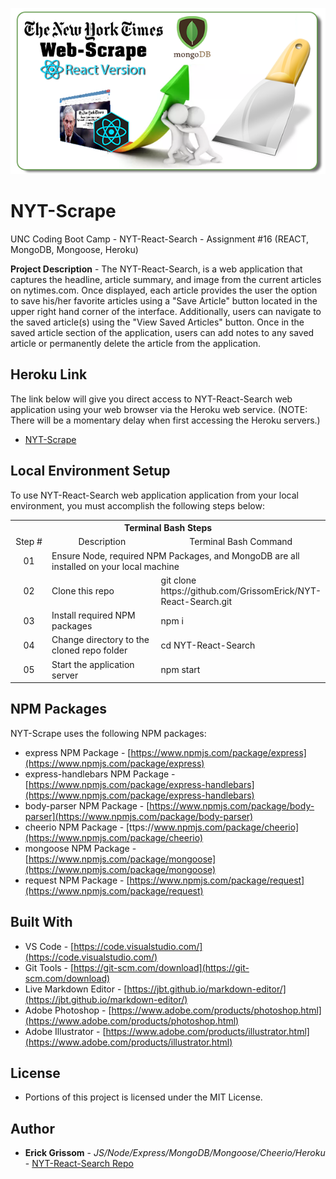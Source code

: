 <p align="center">
<a href="https://uncbc-nytscrape.herokuapp.com/" target="_blank"><img src=https://github.com/GrissomErick/NYT-React-Search/blob/master/public/assets/img/NYT_Scrape_Search_React_Header.png?raw=true" alt="Project logo"/></a>
</p>

# NYT-Scrape
UNC Coding Boot Camp - NYT-React-Search - Assignment #16 (REACT, MongoDB, Mongoose, Heroku)

**Project Description** - The NYT-React-Search, is a web application that captures the headline, article summary, and image from the current articles on nytimes.com. Once displayed, each article provides the user the option to save his/her favorite articles using a "Save Article" button located in the upper right hand corner of the interface. Additionally, users can navigate to the saved article(s) using the "View Saved Articles" button. Once in the saved article section of the application, users can add notes to any saved article or permanently delete the article from the application. 

## Heroku Link
The link below will give you direct access to NYT-React-Search web application using your web browser via the Heroku web service. (NOTE: There will be a momentary delay when first accessing the Heroku servers.)

<!-- Heroku References: https://evening-ridge-94356.herokuapp.com/ | https://git.heroku.com/evening-ridge-94356.git -->

* [NYT-Scrape](https://uncbc-nytscrape.herokuapp.com/)

## Local Environment Setup
To use NYT-React-Search web application application from your local environment, you must accomplish the following steps below:

<table>
  <tr>
    <th colspan="3">Terminal Bash Steps</th>
  </tr>
  <tr>
    <td align="center" style="width: 75px;">Step #</td>
    <td align="center" style="width: 330px;">Description</td>
    <td  align="center" >Terminal Bash Command</td>
  </tr>
  <tr>
    <td align="center">01</td>
    <td colspan="2">Ensure Node, required NPM Packages, and MongoDB are all installed on your local machine</td>
  </tr>
  <tr>
    <td align="center">02</td>
    <td>Clone this repo</td>
    <td>git clone https://<i></i>github.com/GrissomErick/NYT-React-Search.git</td>
  </tr>
  <tr>
    <td align="center">03</td>
    <td>Install required NPM packages</td>
    <td>npm i</td>
  </tr>
  <tr>
    <td align="center">04</td>
    <td>Change directory to the cloned repo folder</td>
    <td>cd NYT-React-Search</td>
  </tr>
  <tr>
    <td align="center">05</td>
    <td>Start the application server</td>
    <td>npm start</td>
  </tr>
  </table>

## NPM Packages
NYT-Scrape uses the following NPM packages:
- express NPM Package - [https://www.npmjs.com/package/express](https://www.npmjs.com/package/express)
- express-handlebars NPM Package - [https://www.npmjs.com/package/express-handlebars](https://www.npmjs.com/package/express-handlebars)
- body-parser NPM Package - [https://www.npmjs.com/package/body-parser](https://www.npmjs.com/package/body-parser)
- cheerio NPM Package - [ttps://www.npmjs.com/package/cheerio](https://www.npmjs.com/package/cheerio)
- mongoose NPM Package - [https://www.npmjs.com/package/mongoose](https://www.npmjs.com/package/mongoose)
- request NPM Package - [https://www.npmjs.com/package/request](https://www.npmjs.com/package/request)

<!--
- node.js - [https://nodejs.org/en/](https://nodejs.org/en/)
- mysql NPM Package - [https://www.npmjs.com/package/mysql](https://www.npmjs.com/package/mysql)
- inquirer NPM Package - [https://www.npmjs.com/package/inquirer](https://www.npmjs.com/package/inquirer)
- cli-table NPM Package - [https://www.npmjs.com/package/cli-table](https://www.npmjs.com/package/cli-table)
- heroku-cli NPM Package - [https://www.npmjs.com/package/heroku-cli](https://www.npmjs.com/package/heroku-cli)
- express NPM Package - [https://www.npmjs.com/package/express](https://www.npmjs.com/package/express)
- path NPM Package - [https://www.npmjs.com/package/path](https://www.npmjs.com/package/path)
- body-parser NPM Package - [https://www.npmjs.com/package/body-parser](https://www.npmjs.com/package/body-parser)
- express NPM Package - [https://www.npmjs.com/package/express](https://www.npmjs.com/package/express)
- express-handlebars NPM Package - [https://www.npmjs.com/package/express-handlebars](https://www.npmjs.com/package/express-handlebars)
- body-parser NPM Package - [https://www.npmjs.com/package/body-parser](https://www.npmjs.com/package/body-parser)
- cheerio NPM Package - [ttps://www.npmjs.com/package/cheerio](https://www.npmjs.com/package/cheerio)
- mongoose NPM Package - [https://www.npmjs.com/package/mongoose](https://www.npmjs.com/package/mongoose)
- request NPM Package - [https://www.npmjs.com/package/request](https://www.npmjs.com/package/request)
-->

## Built With

* VS Code - [https://code.visualstudio.com/](https://code.visualstudio.com/)
* Git Tools - [https://git-scm.com/download](https://git-scm.com/download)
* Live Markdown Editor - [https://jbt.github.io/markdown-editor/](https://jbt.github.io/markdown-editor/)
* Adobe Photoshop - [https://www.adobe.com/products/photoshop.html](https://www.adobe.com/products/photoshop.html)
* Adobe Illustrator - [https://www.adobe.com/products/illustrator.html](https://www.adobe.com/products/illustrator.html)

## License

* Portions of this project is licensed under the MIT License.

## Author

* **Erick Grissom** - *JS/Node/Express/MongoDB/Mongoose/Cheerio/Heroku* - [NYT-React-Search Repo](https://github.com/GrissomErick/NYT-React-Search)
